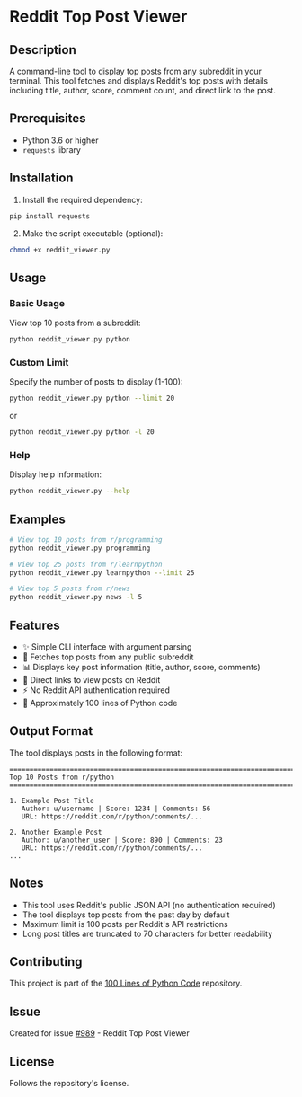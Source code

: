 # Reddit Top Post Viewer

## Description
A command-line tool to display top posts from any subreddit in your terminal. This tool fetches and displays Reddit's top posts with details including title, author, score, comment count, and direct link to the post.

## Prerequisites
- Python 3.6 or higher
- `requests` library

## Installation

1. Install the required dependency:
```bash
pip install requests
```

2. Make the script executable (optional):
```bash
chmod +x reddit_viewer.py
```

## Usage

### Basic Usage
View top 10 posts from a subreddit:
```bash
python reddit_viewer.py python
```

### Custom Limit
Specify the number of posts to display (1-100):
```bash
python reddit_viewer.py python --limit 20
```
or
```bash
python reddit_viewer.py python -l 20
```

### Help
Display help information:
```bash
python reddit_viewer.py --help
```

## Examples

```bash
# View top 10 posts from r/programming
python reddit_viewer.py programming

# View top 25 posts from r/learnpython
python reddit_viewer.py learnpython --limit 25

# View top 5 posts from r/news
python reddit_viewer.py news -l 5
```

## Features
- ✨ Simple CLI interface with argument parsing
- 🎯 Fetches top posts from any public subreddit
- 📊 Displays key post information (title, author, score, comments)
- 🔗 Direct links to view posts on Reddit
- ⚡ No Reddit API authentication required
- 📏 Approximately 100 lines of Python code

## Output Format

The tool displays posts in the following format:
```
================================================================================
Top 10 Posts from r/python
================================================================================

1. Example Post Title
   Author: u/username | Score: 1234 | Comments: 56
   URL: https://reddit.com/r/python/comments/...

2. Another Example Post
   Author: u/another_user | Score: 890 | Comments: 23
   URL: https://reddit.com/r/python/comments/...
...
```

## Notes
- This tool uses Reddit's public JSON API (no authentication required)
- The tool displays top posts from the past day by default
- Maximum limit is 100 posts per Reddit's API restrictions
- Long post titles are truncated to 70 characters for better readability

## Contributing
This project is part of the [100 Lines of Python Code](https://github.com/sumanth-0/100LinesOfPythonCode) repository.

## Issue
Created for issue [#989](https://github.com/sumanth-0/100LinesOfPythonCode/issues/989) - Reddit Top Post Viewer

## License
Follows the repository's license.

